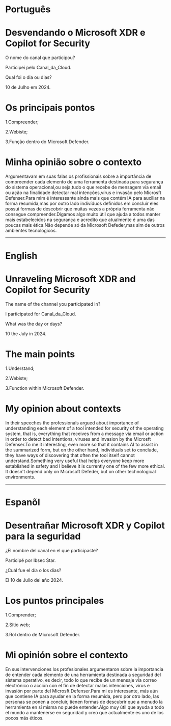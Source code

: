 

# Português

# Desvendando o Microsoft XDR e Copilot for Security


O nome do canal que participou?

Participei pelo Canal_da_Cloud.

Qual foi o dia ou dias?

10 de Julho em 2024.

# Os principais pontos

1.Compreender;

2.Webiste;

3.Função dentro do Microsoft Defender.

# Minha opinião sobre o contexto

<p>Argumentavam em suas falas os profissionais sobre a importância de compreender cada elemento  de uma ferramenta destinada para segurança do sistema operacional,ou seja,tudo o que recebe de mensagem via email ou ação na finalidade detectar mal intenções,vírus e invasão pelo Microsft Defenser.Para mim é interessante ainda mais  que  contém IA para auxiliar na forma resumida,mas por outro lado indivíduos definidos em concluir eles possui formas de descobrir que muitas vezes a própria ferramenta não consegue compreender.Digamos algo muito útil que ajuda a todos manter mais estabelecidos na segurança  e acredito que atualmente é uma das poucas mais ética.Não depende só da Microsoft Defeder,mas sim de outros ambientes tecnologicos.</p>

--------------------------------------------------------------------------------------------------------------------------------

# English

# Unraveling Microsoft XDR and Copilot for Security

The name of the channel you participated in?

I participated for Canal_da_Cloud.

What was the day or days?

10 the July in 2024.

# The main points

1.Understand;

2.Webiste;

3.Function within Microsoft Defender.

# My opinion about contexts

<p>In their speeches the professionals argued about  importance of understanding each element of a tool intended for security of the operating system, that is, everything that receives from a message via email or action in order to detect bad intentions, viruses and invasion by the Microsft Defenser.To me it interesting, even more so that it contains AI to assist in the summarized form, but on the other hand, individuals set to conclude, they have ways of discovering that often the tool itself cannot understand.Something very useful that helps everyone keep more established in safety  and I believe it is currently one of the few more ethical. It doesn't depend only on Microsoft Defeder, but on other technological environments.</p>

--------------------------------------------------------------------------------------------------------------------------------

# Espanõl 

# Desentrañar Microsoft XDR y Copilot para la seguridad

¿El nombre del canal en el que participaste?

Participé por Ibsec Star.

¿Cuál fue el día o los días?

El 10 de Julio del año 2024.


# Los puntos principales

1.Comprender;

2.Sitio web;

3.Rol dentro de Microsoft Defender.

#  Mi opinión sobre el contexto

<p>En sus intervenciones los profesionales argumentaron sobre la importancia de entender cada elemento de una herramienta destinada a seguridad del sistema operativo, es decir, todo lo que recibe de un mensaje vía correo electrónico o acción con el fin de detectar malas intenciones, virus e invasión por parte del Microsft Defenser.Para mi es interesante, más aún que contiene IA para ayudar en la forma resumida, pero por otro lado, las personas se ponen a concluir, tienen formas de descubrir que a menudo la herramienta en sí misma no puede entender.Algo muy útil que ayuda a todo el mundo a mantenerse  en seguridad y creo que actualmente es uno de los pocos más éticos.</p>




